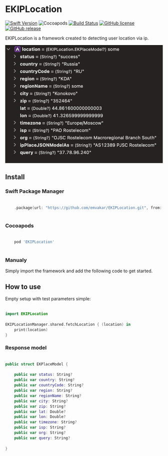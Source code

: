 # EKIPLocation

[![Swift Version](https://img.shields.io/badge/Swift-5.2-green.svg)](https://swift.org) ![Cocoapods](https://img.shields.io/cocoapods/v/EKIPLocation.svg) [![Build Status](https://travis-ci.com/emvakar/EKIPLocation.svg?branch=master)](https://travis-ci.com/emvakar/EKIPLocation) [![GitHub license](https://img.shields.io/github/license/emvakar/EKIPLocation.svg)](https://github.com/emvakar/EKIPLocation/blob/master/LICENSE) [![GitHub release](https://img.shields.io/github/release/emvakar/EKIPLocation.svg)](https://GitHub.com/emvakar/EKIPLocation/releases/)


EKIPLocation is a framework created to detecting user location via ip.


![text](https://raw.githubusercontent.com/emvakar/EKIPLocation/master/Previews/location_preview.png "Location information")

## Install

### Swift Package Manager
```swift

    .package(url: "https://github.com/emvakar/EKIPLocation.git", from: "2.0.1")
    
```

### Cocoapods
```ruby

    pod 'EKIPLocation'
    
```
### Manualy

Simply import the framework and add the following code to get started.


## How to use

Empty setup with test parameters simple:

```swift

import EKIPLocation

EKIPLocationManager.shared.fetchLocation { (location) in
    print(location)
}

```

### Response model

```swift

public struct EKPlaceModel {
    
    public var status: String?
    public var country: String?
    public var countryCode: String?
    public var region: String?
    public var regionName: String?
    public var city: String?
    public var zip: String?
    public var lat: Double?
    public var lon: Double?
    public var timezone: String?
    public var isp: String?
    public var org: String?
    public var query: String?
    
}

```
